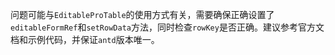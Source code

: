 问题可能与`EditableProTable`的使用方式有关，需要确保正确设置了`editableFormRef`和`setRowData`方法，同时检查`rowKey`是否正确。建议参考官方文档和示例代码，并保证`antd`版本唯一。

